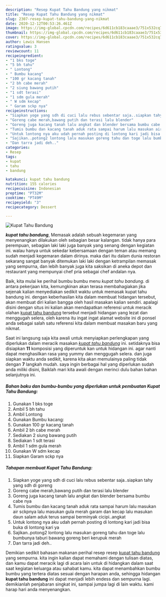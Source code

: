 ```yaml
---
description: "Resep Kupat Tahu Bandung yang nikmat"
title: "Resep Kupat Tahu Bandung yang nikmat"
slug: 2307-resep-kupat-tahu-bandung-yang-nikmat
date: 2020-12-12T00:53:26.461Z
image: https://img-global.cpcdn.com/recipes/6d611cb183caaae3/751x532cq70/kupat-tahu-bandung-foto-resep-utama.jpg
thumbnail: https://img-global.cpcdn.com/recipes/6d611cb183caaae3/751x532cq70/kupat-tahu-bandung-foto-resep-utama.jpg
cover: https://img-global.cpcdn.com/recipes/6d611cb183caaae3/751x532cq70/kupat-tahu-bandung-foto-resep-utama.jpg
author: Lewis Hansen
ratingvalue: 3
reviewcount: 11
recipeingredient:
- "1 bks toge"
- "5 bh tahu"
- " Lontong"
- " Bumbu kacang"
- "100 gr kacang tanah"
- "2 bh cabe merah"
- "2 siung bawang putih"
- "1 sdt terasi"
- "1 sdm gula merah"
- " W sdm kecap"
- " Garam sckp nya"
recipeinstructions:
- "Siapkan yoge yang sdh di cuci lalu rebus sebentar saja..siapkan tahy yang sdh di goreng"
- "Goreng cabe merah,bawang putih dan terasi lalu blender"
- "Goreng juga kacang tanah lalu angkat dan blender bersama bumbu cabe nya"
- "Tumis bumbu dan kacang tanah aduk rata sampai harum lalu masukan air sckpnya lalu masukan gula merah garam dan kecap lalu masukan daun salam aduk terus sampai berminyak cicipi..angkat"
- "Untuk lontong nya aku udah pernah posting di lontong kari jadi bisa buka di lontong kari ya"
- "Sajikan..potong2 lontong lalu masukan goreng tahu dan toge lalu bumbunya taburi bawang goreng beri kerupuk merah"
- "Dan tarra jadi deh.."
categories:
- Resep
tags:
- kupat
- tahu
- bandung

katakunci: kupat tahu bandung 
nutrition: 155 calories
recipecuisine: Indonesian
preptime: "PT32M"
cooktime: "PT49M"
recipeyield: "3"
recipecategory: Dessert

---
```



![Kupat Tahu Bandung](https://img-global.cpcdn.com/recipes/6d611cb183caaae3/751x532cq70/kupat-tahu-bandung-foto-resep-utama.jpg)

<b><i>kupat tahu bandung</i></b>, Memasak adalah sebuah kegemaran yang menyenangkan dilakukan oleh sebagian besar kalangan. tidak hanya para perempuan, sebagian laki laki juga banyak yang senang dengan kegiatan ini. walau hanya untuk sekedar kebersamaan dengan teman atau memang sudah menjadi kegemaran dalam dirinya. maka dari itu dalam dunia restoran sekarang sangat banyak ditemukan laki laki dengan ketrampilan memasak yang sempurna, dan lebih banyak juga kita saksikan di aneka depot dan restaurant yang mempunyai chef pria sebagai chef andalan nya.

Baik, kita mulai ke perihal bumbu bumbu menu <i>kupat tahu bandung</i>. di antara pekerjaan kita, kemungkinan akan terasa membahagiakan jika sejenak kalian menyediakan sedikit waktu untuk memasak kupat tahu bandung ini. dengan keberhasilan kita dalam membuat hidangan tersebut, akan membuat diri kalian bangga oleh hasil masakan kalian sendiri. apalagi disini dengan situs ini kalian akan mendapatkan referensi untuk meracik olahan <u>kupat tahu bandung</u> tersebut menjadi hidangan yang lezat dan menggugah selera, oleh karena itu ingat ingat alamat website ini di ponsel anda sebagai salah satu referensi kita dalam membuat masakan baru yang nikmat.




Saat ini langsung saja kita awali untuk menyiapkan perlengkapan yang diperlukan dalam meracik masakan <u><i>kupat tahu bandung</i></u> ini. setidaknya bisa disiapkan <b>11</b> komposisi yang diperuntuk kan untuk hidangan ini. agar nanti dapat menghasilkan rasa yang yummy dan menggugah selera. dan juga siapkan waktu anda sedikit, karena kita akan memulainya paling tidak dengan <b>7</b> langkah mudah. saya ingin berbagai hal yang diperlukan sudah anda miliki disini, Baiklah mari kita awali dengan merinci dulu bahan bahan selanjutnya ini.

<!--inarticleads1-->

##### Bahan baku dan bumbu-bumbu yang diperlukan untuk pembuatan Kupat Tahu Bandung:

1. Gunakan 1 bks toge
1. Ambil 5 bh tahu
1. Ambil  Lontong
1. Gunakan  Bumbu kacang:
1. Gunakan 100 gr kacang tanah
1. Ambil 2 bh cabe merah
1. Sediakan 2 siung bawang putih
1. Sediakan 1 sdt terasi
1. Ambil 1 sdm gula merah
1. Gunakan  W sdm kecap
1. Siapkan  Garam sckp nya




<!--inarticleads2-->

##### Tahapan membuat Kupat Tahu Bandung:

1. Siapkan yoge yang sdh di cuci lalu rebus sebentar saja..siapkan tahy yang sdh di goreng
1. Goreng cabe merah,bawang putih dan terasi lalu blender
1. Goreng juga kacang tanah lalu angkat dan blender bersama bumbu cabe nya
1. Tumis bumbu dan kacang tanah aduk rata sampai harum lalu masukan air sckpnya lalu masukan gula merah garam dan kecap lalu masukan daun salam aduk terus sampai berminyak cicipi..angkat
1. Untuk lontong nya aku udah pernah posting di lontong kari jadi bisa buka di lontong kari ya
1. Sajikan..potong2 lontong lalu masukan goreng tahu dan toge lalu bumbunya taburi bawang goreng beri kerupuk merah
1. Dan tarra jadi deh..




Demikian sedikit bahasan makanan perihal resep resep <u>kupat tahu bandung</u> yang sempurna. kita ingin kalian dapat memahami dengan tulisan diatas, dan kamu dapat meracik lagi di acara lain untuk di hidangkan dalam saat saat kegiatan keluarga atau sahabat kamu. kita dapat menambahkan bumbu bumbu yang tertera diatas sesuai dengan harapan anda, sehingga hidangan <b>kupat tahu bandung</b> ini dapat menjadi lebih endess dan sempurna lagi. demikianlah penjabaran singkat ini, sampai jumpa lagi di lain waktu. kami harap hari anda menyenangkan.
